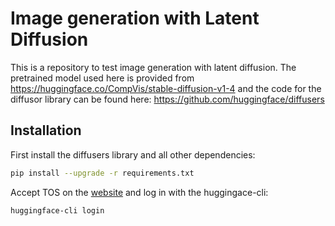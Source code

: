 # Image generation with Latent Diffusion

This is a repository to test image generation with latent diffusion. The pretrained model
used here is provided from https://huggingface.co/CompVis/stable-diffusion-v1-4 and the code
for the diffusor library can be found here: https://github.com/huggingface/diffusers

## Installation
First install the diffusers library and all other dependencies:
```bash
pip install --upgrade -r requirements.txt
```
Accept TOS on the [website](https://huggingface.co/CompVis/stable-diffusion-v1-4) and log in with the huggingace-cli:
```
huggingface-cli login
```

